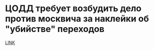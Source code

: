 # ЦОДД требует возбудить дело против москвича за наклейки об "убийстве" переходов



[LINK](https://varlamov.ru/2865511.html)